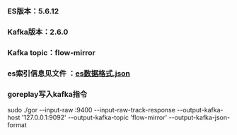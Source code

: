 ### ES版本：5.6.12

### Kafka版本：2.6.0

### Kafka topic：flow-mirror

### es索引信息见文件 ：[es数据格式.json]()

### goreplay写入kafka指令

sudo ./gor --input-raw :9400 --input-raw-track-response --output-kafka-host '127.0.0.1:9092' --output-kafka-topic 'flow-mirror' --output-kafka-json-format


